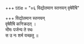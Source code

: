 +++
title = "०६ विद्योतमान स्तनयन् वृषेवैषि"

+++
विद्योतमान स्तनयन्  
वृषेवैषि कनिक्रदत् ।  
भीमः पर्जन्य ते रथः  
स उ नः शर्म यच्छतु ॥